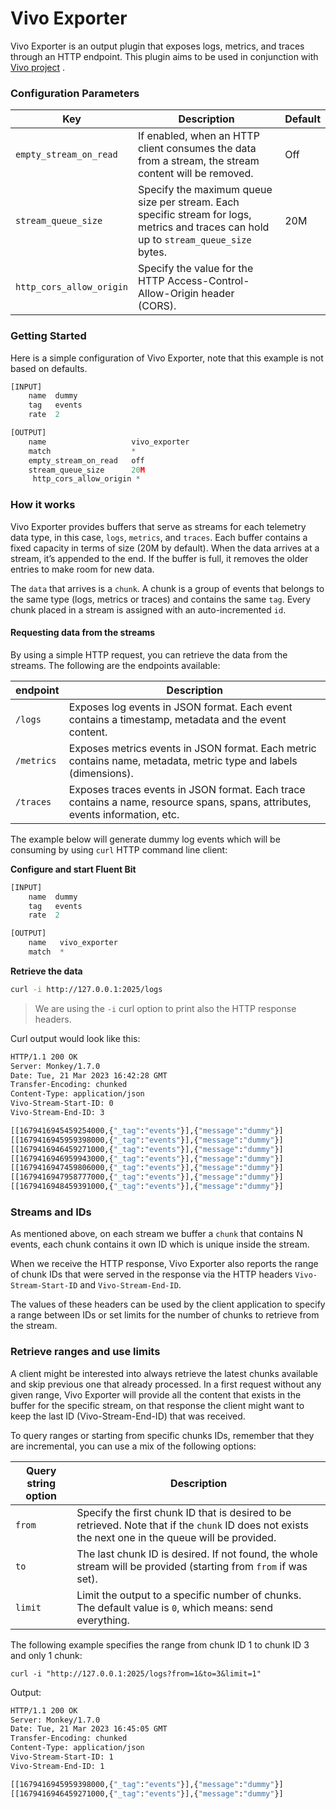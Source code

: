 # Vivo Exporter

Vivo Exporter is an output plugin that exposes logs, metrics, and traces through an HTTP endpoint. This plugin aims to be used in conjunction with [Vivo project](https://github.com/calyptia/vivo) .

### Configuration Parameters

| Key                      | Description                                                                                                                            | Default |
| ------------------------ | -------------------------------------------------------------------------------------------------------------------------------------- | ------- |
| `empty_stream_on_read`   | If enabled, when an HTTP client consumes the data from a stream, the stream content will be removed.                                   | Off     |
| `stream_queue_size`      | Specify the maximum queue size per stream. Each specific stream for logs, metrics and traces can hold up to `stream_queue_size` bytes. | 20M     |
| `http_cors_allow_origin` | Specify the value for the HTTP Access-Control-Allow-Origin header (CORS).                                                              |         |

### Getting Started

Here is a simple configuration of Vivo Exporter, note that this example is not based on defaults.

```python
[INPUT]
    name  dummy
    tag   events
    rate  2

[OUTPUT]
    name                   vivo_exporter
    match                  *
    empty_stream_on_read   off
    stream_queue_size      20M
     http_cors_allow_origin *
```

### How it works

Vivo Exporter provides buffers that serve as streams for each telemetry data type, in this case, `logs`, `metrics`, and `traces`. Each buffer contains a fixed capacity in terms of size (20M by default). When the data arrives at a stream, it’s appended to the end. If the buffer is full, it removes the older entries to make room for new data.

The `data` that arrives is a `chunk`. A chunk is a group of events that belongs to the same type (logs, metrics or traces) and contains the same `tag`. Every chunk placed in a stream is assigned with an auto-incremented `id`.

#### Requesting data from the streams

By using a simple HTTP request, you can retrieve the data from the streams. The following are the endpoints available:

| endpoint   | Description                                                                                                                   |
| ---------- | ----------------------------------------------------------------------------------------------------------------------------- |
| `/logs`    | Exposes log events in JSON format. Each event contains a timestamp, metadata and the event content.                           |
| `/metrics` | Exposes metrics events in JSON format. Each metric contains name, metadata, metric type and labels (dimensions).              |
| `/traces`  | Exposes traces events in JSON format. Each trace contains a name, resource spans, spans, attributes, events information, etc. |

The example below will generate dummy log events which will be consuming by using `curl` HTTP command line client:

**Configure and start Fluent Bit**

```python
[INPUT]
    name  dummy
    tag   events
    rate  2

[OUTPUT]
    name   vivo_exporter
    match  *

```

**Retrieve the data**

```bash
curl -i http://127.0.0.1:2025/logs
```

> We are using the `-i` curl option to print also the HTTP response headers.

Curl output would look like this:

```bash
HTTP/1.1 200 OK
Server: Monkey/1.7.0
Date: Tue, 21 Mar 2023 16:42:28 GMT
Transfer-Encoding: chunked
Content-Type: application/json
Vivo-Stream-Start-ID: 0
Vivo-Stream-End-ID: 3

[[1679416945459254000,{"_tag":"events"}],{"message":"dummy"}]
[[1679416945959398000,{"_tag":"events"}],{"message":"dummy"}]
[[1679416946459271000,{"_tag":"events"}],{"message":"dummy"}]
[[1679416946959943000,{"_tag":"events"}],{"message":"dummy"}]
[[1679416947459806000,{"_tag":"events"}],{"message":"dummy"}]
[[1679416947958777000,{"_tag":"events"}],{"message":"dummy"}]
[[1679416948459391000,{"_tag":"events"}],{"message":"dummy"}]
```

### Streams and IDs

As mentioned above, on each stream we buffer a `chunk` that contains N events, each chunk contains it own ID which is unique inside the stream.

When we receive the HTTP response, Vivo Exporter also reports the range of chunk IDs that were served in the response via the HTTP headers `Vivo-Stream-Start-ID` and `Vivo-Stream-End-ID`.

The values of these headers can be used by the client application to specify a range between IDs or set limits for the number of chunks to retrieve from the stream.

### Retrieve ranges and use limits

A client might be interested into always retrieve the latest chunks available and skip previous one that already processed. In a first request without any given range, Vivo Exporter will provide all the content that exists in the buffer for the specific stream, on that response the client might want to keep the last ID (Vivo-Stream-End-ID) that was received.

To query ranges or starting from specific chunks IDs, remember that they are incremental, you can use a mix of the following options:

| Query string option | Description                                                                                                                                         |
| ------------------- | --------------------------------------------------------------------------------------------------------------------------------------------------- |
| `from`              | Specify the first chunk ID that is desired to be retrieved. Note that if the `chunk` ID does not exists the next one in the queue will be provided. |
| `to`                | The last chunk ID is desired. If not found, the whole stream will be provided (starting from `from` if was set).                                    |
| `limit`             | Limit the output to a specific number of chunks. The default value is `0`, which means: send everything.                                            |

The following example specifies the range from chunk ID 1 to chunk ID 3 and only 1 chunk:

`curl -i "http://127.0.0.1:2025/logs?from=1&to=3&limit=1"`&#x20;

Output:

```bash
HTTP/1.1 200 OK
Server: Monkey/1.7.0
Date: Tue, 21 Mar 2023 16:45:05 GMT
Transfer-Encoding: chunked
Content-Type: application/json
Vivo-Stream-Start-ID: 1
Vivo-Stream-End-ID: 1

[[1679416945959398000,{"_tag":"events"}],{"message":"dummy"}]
[[1679416946459271000,{"_tag":"events"}],{"message":"dummy"}]
```

